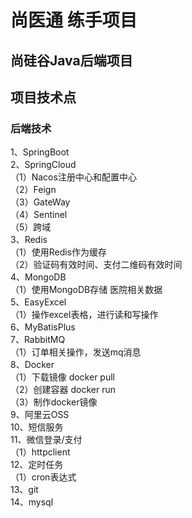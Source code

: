 # 尚医通 练手项目
## 尚硅谷Java后端项目
## 项目技术点
### 后端技术
1、SpringBoot   
2、SpringCloud   
（1）Nacos注册中心和配置中心   
（2）Feign   
（3）GateWay   
（4）Sentinel   
（5）跨域   
3、Redis   
（1）使用Redis作为缓存   
（2）验证码有效时间、支付二维码有效时间   
4、MongoDB   
（1）使用MongoDB存储 医院相关数据   
5、EasyExcel   
（1）操作excel表格，进行读和写操作   
6、MyBatisPlus   
7、RabbitMQ   
（1）订单相关操作，发送mq消息   
8、Docker   
（1）下载镜像 docker pull   
（2）创建容器 docker run   
（3）制作docker镜像   
9、阿里云OSS   
10、短信服务   
11、微信登录/支付   
（1）httpclient   
12、定时任务   
（1）cron表达式   
13、git   
14、mysql   